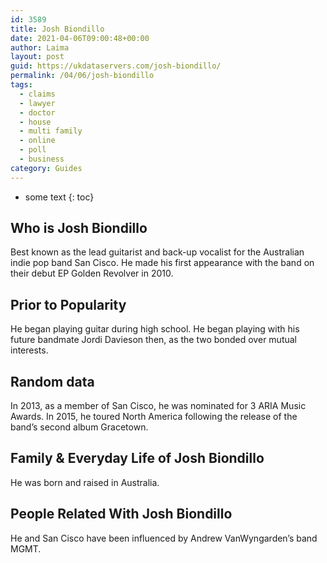 ```yaml
---
id: 3589
title: Josh Biondillo
date: 2021-04-06T09:00:48+00:00
author: Laima
layout: post
guid: https://ukdataservers.com/josh-biondillo/
permalink: /04/06/josh-biondillo
tags:
  - claims
  - lawyer
  - doctor
  - house
  - multi family
  - online
  - poll
  - business
category: Guides
---
```


* some text
{: toc}


## Who is Josh Biondillo
                  
                  
                  
Best known as the lead guitarist and back-up vocalist for the Australian indie pop band San Cisco. He made his first appearance with the band on their debut EP Golden Revolver in 2010.
                  
              
            
              
            
                
                
                
## Prior to Popularity
                  
                  
                  
He began playing guitar during high school. He began playing with his future bandmate Jordi Davieson then, as the two bonded over mutual interests.
                  
              
            
              
            
                
                
                
## Random data
                  
                  
                  
In 2013, as a member of San Cisco, he was nominated for 3 ARIA Music Awards. In 2015, he toured North America following the release of the band&#8217;s second album Gracetown.
                  
              
            
              
            
                
                
                
## Family & Everyday Life of Josh Biondillo
                  
                  
                  
He was born and raised in Australia.
                  
              
            
              
            
                
                
                
## People Related With Josh Biondillo
                  
                  
                  
He and San Cisco have been influenced by Andrew VanWyngarden&#8217;s band MGMT.
                  
              
            
              
            
                
              
            
              
              
            
            
              
            
          
          
          